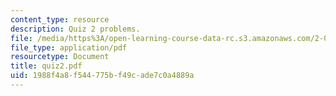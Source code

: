 ```yaml
---
content_type: resource
description: Quiz 2 problems.
file: /media/https%3A/open-learning-course-data-rc.s3.amazonaws.com/2-032-dynamics-fall-2004/1988f4a8f544775bf49cade7c0a4889a_quiz2.pdf
file_type: application/pdf
resourcetype: Document
title: quiz2.pdf
uid: 1988f4a8-f544-775b-f49c-ade7c0a4889a
---
```

